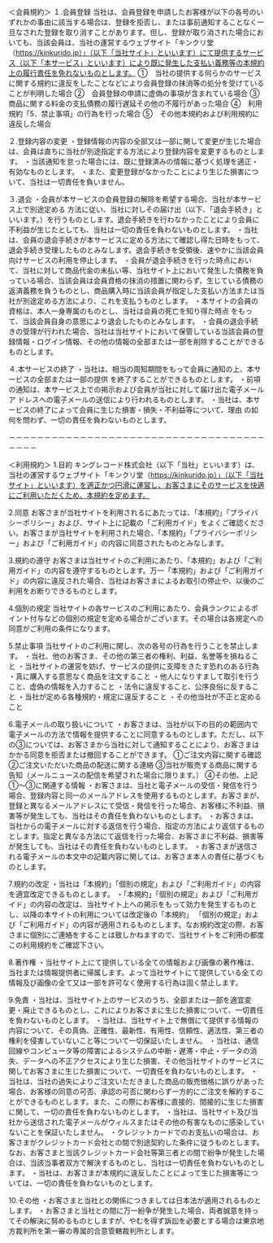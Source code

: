 ＜会員規約＞
１.会員登録
当社は、会員登録を申請したお客様が以下の各号のいずれかの事由に該当する場合は、登録を拒否し、または事前通知することなく一旦なされた登録を取り消すことがあります。但し、登録が取り消された場合においても、当該会員は、当社の運営するウェブサイト「キンクリ堂（https://kinkurido.jp）」（以下「当社サイト」といいます）にて提供するサービス（以下「本サービス」といいます）により既に発生した支払い義務等の本規約上の履行責任を免れないものとします。
①　当社の提供する何らかのサービスに関する規約に違反をしたことなどにより会員登録の抹消等の処分を受けていることが判明した場合
②　会員登録の申請に虚偽の事項が含まれている場合
③　商品に関する料金の支払債務の履行遅延その他の不履行があった場合
④　利用規約「5．禁止事項」の行為を行った場合
⑤　その他本規約および利用規約に違反した場合

２.登録内容の変更
・登録情報の内容の全部又は一部に関して変更が生じた場合は、会員は直ちに当社が別途指定する方法により登録内容を変更するものとします。
・当該通知を怠った場合には、既に登録済みの情報に基づく処理を適正・有効なものとします。
・また、変更登録がなかったことにより生じた損害について、当社は一切責任を負いません。

３.退会
・会員が本サービスの会員登録の解除を希望する場合、当社が本サービス上で別途定める
方法に従い、当社に対しその届け出（以下、「退会手続き」といいます。）を行うものとします。退会手続きを行わなかったことにより会員に不利益が生じたとしても、当社は一切の責任を負わないものとします。 
・当社は、会員の退会手続きが本サービスに定める方法にて確認し得た日時をもって、退会手続き受理したものとみなします。退会手続きを受領後、速やかに当該会員向けサービスの利用を停止します。 
・会員が退会手続きを行った時点において、当社に対して商品代金の未払い等、当社サイト上において発生した債務を負っている場合、当該会員は会員資格の抹消の措置に関わらず、生じている債務の返済義務を負うものとし、商品購入時に当該会員が指定した支払い方法または当社が別途定める方法により、これを支払うものとします。 
・本サイトの会員の資格は、本人一身専属のものとし、当社は会員の死亡を知り得た時点
をもって、当該会員自身の意思により退会したものとみなします。 
・会員の退会手続きの受理が行われた場合、当社は当社サイトにおいて保管している当該会員の登録情報・ログイン情報、その他の情報の全部または一部を削除することができるものとします。

４.本サービスの終了
・当社は、相当の周知期間をもって会員に通知の上、本サービスの全部または一部の提供
を終了することができるものとします。 
・前項の通知は、本サービス上での掲示および会員が当社に対して届け出た電子メールア
ドレスへの電子メールの送信により行われるものとします。
・当社は、本サービスの終了によって会員に生じた損害・損失・不利益等について、理由
の如何を問わず、一切の責任を負わないものとします。

－－－－－－－－－－－－－－－－－－－－－－－－－－－－－－－－－－－－－－－－

＜利用規約＞
1.目的
キングレコード株式会社（以下「当社」といいます）は、当社の運営するウェブサイト「キンクリ堂（https://kinkurido.jp）」（以下「当社サイト」といいます）を適正かつ円滑に運営し、お客さまにそのサービスを快適にご利用いただくため、本規約を定めます。

2.同意
お客さまが当社サイトを利用されるにあたっては、「本規約」「プライバシーポリシー」および、サイト上に記載の「ご利用ガイド」をよくご確認ください。お客さまが当社サイトを利用された場合、「本規約」「プライバシーポリシー」および「ご利用ガイド」の内容に同意されたものとみなします。

3.規約の遵守
お客さまは当社サイトのご利用にあたり、「本規約」および「ご利用ガイド」の内容を遵守するものとします。万一「本規約」および「ご利用ガイド」の内容に違反された場合、当社はお客さまによるお取引の停止や、以後のご利用をお断りできるものとします。

4.個別の規定
当社サイトの各サービスのご利用にあたり、会員ランクによるポイント付与などの個別の規定を定める場合がございます。その場合は各規定への同意がご利用の条件になります。

5.禁止事項
当社サイトのご利用に関し、次の各号の行為を行うことを禁止します。
・当社、他のお客さま、その他の第三者の権利、利益、名誉等を損ねること
・当社サイトの運営を妨げ、サービスの提供に支障をきたす恐れのある行為
・真に購入する意思なく商品を注文すること
・他人になりすまして取引を行うこと、虚偽の情報を入力すること
・法令に違反すること、公序良俗に反すること
・当社が定める各種規約・規定に違反すること
・その他当社が不正と定めること

6.電子メールの取り扱いについて
・お客さまは、当社が以下の目的の範囲内で電子メールの方法で情報を提供することに同意するものとします。ただし、以下の③については、お客さまから当社に対して通知することにより、お客さまはかかる同意を拒否または撤回することができます。
①ご注文内容に関する確認
②ご注文いただいた商品の配送に関する連絡
③当社が販売する商品に関する告知（メールニュースの配信を希望された場合に限ります。）
④その他、上記①～③に関連する情報
・お客さまは、当社と電子メールの受信・発信を行う場合、登録内容と同一のメールアドレスを使用するものとします。お客さまが、登録と異なるメールアドレスにて受信・発信を行った場合、お客様に不利益、損害等が発生しても、当社はその責任を負わないものとします。
・お客さまは、当社からの電子メールに対する返信を行う場合、指定の方法により返信するものとします。指定と異なる方法にて返信を行った場合、お客さまに不利益、損害等が発生しても、当社はその責任を負わないものとします。
・お客さまが送信される電子メールの本文中の記載内容に関しては、お客さま本人の責任に基づくものとします。

7.規約の改定
・当社は「本規約」「個別の規定」および「ご利用ガイド」の内容を適宜改定できるものとします。
・「本規約」「個別の規定」および「ご利用ガイド」の内容の改定は、当社サイト上への掲示をもって効力を発生するものとし、以降の本サイトの利用については改定後の「本規約」
「個別の規定」および「ご利用ガイド」の内容が適用されるものとします。なお規約改定の際、お客さまに個別にご連絡をすることは致しかねますので、当社サイトをご利用の都度この利用規約をご確認下さい。

8.著作権
・当社サイト上にて提供している全ての情報および画像の著作権は、当社または情報提供者に帰属します。よって当社サイトにて提供している全ての情報及び画像の全て又は一部を許可なく使用する行為は固く禁止します。

9.免責
・当社は、当社サイト上のサービスのうち、全部または一部を適宜変更・廃止できるものとし、これによりお客さまに生じた損害について、一切責任を負わないものとします。
・当社は、当社サイト上で無償にて提供する情報の内容について、その真偽、正確性、最新性、有用性、信頼性、適法性、第三者の権利を侵害していないこと等について一切保証いたしません。
・当社は、通信回線やコンピュータ等の障害によるシステムの中断・遅滞・中止・データの消失、データへの不正アクセスにより生じた損害、その他当社サイトのサービスに関してお客さまに生じた損害について、一切責任を負わないものとします。
・当社は、当社の過失によりご注文いただきました商品の販売価格に誤りがあった場合、お客様の同意の可否、承認の可否に関わらず一方的にご注文を解約することができるものとします。また、この際にお客様に直接的、間接的に生じた損害に関して、一切の責任を負わないものとします。
・当社は、当社サイト及び当社から送信された電子メールがウィルスまたはその他の有害なものに感染していないことを保証いたしません。
・クレジットカードでのお支払いの場合は、お客さまがクレジットカード会社との間で別途契約した条件に従うものとします。なお、お客さまと当該クレジットカード会社等第三者との間で紛争が発生した場合は、当該当事者双方で解決するものとし、当社は一切責任を負わないものとします。
・当社は、お客さまが本規約に違反したことによって生じた損害等については、一切の責任を負わないものとします。

10.その他
・お客さまと当社との関係につきましては日本法が適用されるものとします。
・お客さまと当社との間に万一紛争が発生した場合、両者誠意を持ってその解決に努めるものとしますが、やむを得ず訴訟を必要とする場合は東京地方裁判所を第一審の専属的合意管轄裁判所とします。
